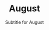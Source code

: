---
title: August
subtitle: Subtitle for August
image: assets/img/portfolio/01-full.jpg
alt: "August events"

caption:
  title: "August"
  subtitle: "Events in August"
  thumbnail: assets/img/portfolio/01-thumbnail.jpg

days:
  - date: "August 1"
    title: "A shooting at a branch of the Israeli LGBT organization the Aguda in Tel Aviv resulted in two deaths."
    thumbnail: "assets/img/history/august-1.jpg"
    years:
      2009:
        events:
          - title: "A shooting at a branch of the Israeli LGBT organization the Aguda in Tel Aviv resulted in two deaths."
            description: "The Tel Aviv gay centre shooting resulted in the deaths of two people and injuries to at least fifteen others at the Tel Aviv branch of the Israeli LGBT Association, at the 'Bar-Noar', on Nahmani Street, on August 1, 2009. A 26-year-old man and a 17-year-old girl were killed. Three deaths were mentioned in earlier reports of the incident but one has since been discounted."
            type: "Culture"
  - date: "August 3"
    title: "The last vessels involved in Taurus 09, a Royal Navy training deployment covering 20,400 miles (32,800 km), returned to HMNB Devonport, England."
    thumbnail: "assets/img/history/august-3.jpg"
    years:
      2009:
        events:
          - title: "The last vessels involved in Taurus 09, a Royal Navy training deployment covering 20,400 miles (32,800 km), returned to HMNB Devonport, England."
            description: "Taurus 09 was a Royal Navy deployment in 2009. It was the largest for more than ten years, involving a maximum strength of 3,300 Royal Navy personnel working from seven Royal Navy vessels and four Royal Fleet Auxiliary vessels. One ship each from the US and French navies also accompanied the deployment."
            type: "Culture"
  - date: "August 5"
    title: "Environmental Protection Agency personnel accidentally caused a spillage of 3 million gallons (11 ML) of mine waste water and tailings trapped inside the Gold King Mine near Silverton, Colorado, U.S."
    thumbnail: "assets/img/history/august-5.jpg"
    years:
      2015:
        events:
          - title: "Environmental Protection Agency personnel accidentally caused a spillage of 3 million gallons (11 ML) of mine waste water and tailings trapped inside the Gold King Mine near Silverton, Colorado, U.S."
            description: "The Environmental Protection Agency (EPA) is an independent agency of the United States government tasked with environmental protection matters. President Richard Nixon proposed the establishment of EPA on July 9, 1970; it began operation on December 2, 1970, after Nixon signed an executive order. The order establishing the EPA was ratified by committee hearings in the House and Senate."
            type: "Culture"
  - date: "August 7"
    title: "Car bombs exploded simultaneously at the American embassies in the East African capital cities of Dar es Salaam, Tanzania, and Nairobi, Kenya, killing more than 200 people and injuring more than 4,000 others."
    thumbnail: "assets/img/history/august-7.jpg"
    years:
      1998:
        events:
          - title: "Car bombs exploded simultaneously at the American embassies in the East African capital cities of Dar es Salaam, Tanzania, and Nairobi, Kenya, killing more than 200 people and injuring more than 4,000 others."
            description: "The 1998 United States embassy bombings were attacks that occurred on August 7, 1998. More than 220 people were killed in two nearly simultaneous truck bomb explosions in two East African capital cities, one at the United States embassy in Dar es Salaam, Tanzania, and the other at the United States embassy in Nairobi, Kenya."
            type: "Culture"
  - date: "August 9"
    title: "Michael Brown, an 18-year-old African-American man, was killed by a white police officer in Ferguson, Missouri, resulting in widespread protests and unrest."
    thumbnail: "assets/img/history/august-9.jpg"
    years:
      2014:
        events:
          - title: "Michael Brown, an 18-year-old African-American man, was killed by a white police officer in Ferguson, Missouri, resulting in widespread protests and unrest."
            description: "On August 9, 2014, 18-year-old Michael Brown was shot and killed by police officer Darren Wilson in Ferguson, Missouri, a suburb of St. Louis."
            type: "Culture"
  - date: "August 11"
    title: "At least 306 people were killed and 3,000 others injured in a pair of earthquakes near Tabriz, Iran."
    thumbnail: "assets/img/history/august-11.jpg"
    years:
      2012:
        events:
          - title: "At least 306 people were killed and 3,000 others injured in a pair of earthquakes near Tabriz, Iran."
            description: "The 2012 East Azerbaijan earthquakes – also known as the Ahar earthquakes – occurred on 11 August 2012, at 16:53 Iran Standard Time, near the cities of Ahar and Varzaqan in Iran's East Azerbaijan province, approximately 60 kilometers from Tabriz. They comprised a doublet separated by eleven minutes, with magnitudes of 6.4 and 6.2 Mww. At least 306 people died and more than 3,000 others were injured, primarily in the rural and mountainous areas to the northeast of Tabriz. The shocks were felt in Armenia and the Republic of Azerbaijan, though no major damage was reported."
            type: "Culture"
  - date: "August 13"
    title: "After being boarded by Canadian authorities, MV Sun Sea docked in British Columbia and the 492 Sri Lankan Tamil refugee claimants on board were placed into detention."
    thumbnail: "assets/img/history/august-13.jpg"
    years:
      2010:
        events:
          - title: "After being boarded by Canadian authorities, MV Sun Sea docked in British Columbia and the 492 Sri Lankan Tamil refugee claimants on board were placed into detention."
            description: "MV Sun Sea is a Thai cargo ship that brought 492 Sri Lankan Tamils into British Columbia, Canada, in August 2010. Following their arrival, the passengers—seeking refuge in Canada after the Sri Lankan Civil War—were transferred to detention facilities in the Lower Mainland, for which the Canadian Government would garner heavy criticism from various Canadian advocacy groups."
            type: "Culture"
  - date: "August 15"
    title: "The Helsinki Agreement between the Free Aceh Movement and the Government of Indonesia was signed, ending more than 28 years of fighting."
    thumbnail: "assets/img/history/august-15.jpg"
    years:
      2005:
        events:
          - title: "The Helsinki Agreement between the Free Aceh Movement and the Government of Indonesia was signed, ending more than 28 years of fighting."
            description: "The Free Aceh Movement was a separatist group seeking independence for the Aceh region of Sumatra, Indonesia. GAM fought against Indonesian government forces in the Aceh insurgency from 1976 to 2005. Estimates of the death toll total over 15,000 people killed."
            type: "Culture"
  - date: "August 17"
    title: "Michael Phelps won his eighth gold medal of the Beijing Summer Olympics, the most golds by any person at a single games."
    thumbnail: "assets/img/history/august-17.jpg"
    years:
      2008:
        events:
          - title: "Michael Phelps won his eighth gold medal of the Beijing Summer Olympics, the most golds by any person at a single games."
            description: "Michael Fred Phelps II is an American former competitive swimmer. He is the most successful and most decorated Olympian of all time with a total of 28 medals. Phelps also holds the all-time records for Olympic gold medals (23), Olympic gold medals in individual events (13), and Olympic medals in individual events (16). At the 2004 Summer Olympics in Athens, Phelps tied the record of eight medals of any color at a single Games, held by gymnast Alexander Dityatin, by winning six gold and two bronze medals. Four years later, when he won eight gold medals at the 2008 Beijing Games, he broke fellow American swimmer Mark Spitz's 1972 record of seven first-place finishes at any single Olympic Games. At the 2012 Summer Olympics in London, Phelps won four gold and two silver medals, and at the 2016 Summer Olympics in Rio de Janeiro, he won five gold medals and one silver. This made him the most successful athlete of the Games for the fourth Olympics in a row."
            type: "Culture"
  - date: "August 19"
    title: "Around 250,000 farmed non-native Atlantic salmon were accidentally released into the wild near Cypress Island, Washington."
    thumbnail: "assets/img/history/august-19.jpg"
    years:
      2017:
        events:
          - title: "Around 250,000 farmed non-native Atlantic salmon were accidentally released into the wild near Cypress Island, Washington."
            description: "Fish farming or pisciculture involves commercial breeding of fish, most often for food, in fish tanks or artificial enclosures such as fish ponds. It is a particular type of aquaculture, which is the controlled cultivation and harvesting of aquatic animals such as fish, crustaceans, molluscs and so on, in natural or pseudo-natural environments. A facility that releases juvenile fish into the wild for recreational fishing or to supplement a species' natural numbers is generally referred to as a fish hatchery. Worldwide, the most important fish species produced in fish farming are carp, catfish, salmon and tilapia."
            type: "Culture"
  - date: "August 21"
    title: "Passengers on a Thalys train from Amsterdam to Paris confronted and subdued an attacker who attempted a mass shooting."
    thumbnail: "assets/img/history/august-21.jpg"
    years:
      2015:
        events:
          - title: "Passengers on a Thalys train from Amsterdam to Paris confronted and subdued an attacker who attempted a mass shooting."
            description: "Thalys was a brand name used for high-speed train services between Paris Gare du Nord and both Amsterdam Centraal and German cities in the Rhein-Ruhr, including Aachen, Cologne, Düsseldorf, Duisburg, Essen and Dortmund, both via Brussels-South."
            type: "Culture"
  - date: "August 23"
    title: "A 5.8 MW earthquake struck the Piedmont region of Virginia, and was felt by more people than any other quake in U.S. history."
    thumbnail: "assets/img/history/august-23.jpg"
    years:
      2011:
        events:
          - title: "A 5.8 MW earthquake struck the Piedmont region of Virginia, and was felt by more people than any other quake in U.S. history."
            description: "The moment magnitude scale is a measure of an earthquake's magnitude based on its seismic moment. Mw  was defined in a 1979 paper by Thomas C. Hanks and Hiroo Kanamori. Similar to the local magnitude/Richter scale (ML ) defined by Charles Francis Richter in 1935, it uses a logarithmic scale; small earthquakes have approximately the same magnitudes on both scales. Despite the difference, news media often use the term 'Richter scale' when referring to the moment magnitude scale."
            type: "Culture"
  - date: "August 25"
    title: "The NASA space probe Voyager 1 became the first man-made object to enter interstellar space."
    thumbnail: "assets/img/history/august-25.jpg"
    years:
      2012:
        events:
          - title: "The NASA space probe Voyager 1 became the first man-made object to enter interstellar space."
            description: "The National Aeronautics and Space Administration is an independent agency of the US federal government responsible for the United States' civil space program, aeronautics research and space research. Established in 1958, it succeeded the National Advisory Committee for Aeronautics (NACA) to give the US space development effort a distinct civilian orientation, emphasizing peaceful applications in space science. It has since led most of America's space exploration programs, including Project Mercury, Project Gemini, the 1968–1972 Apollo Moon landing missions, the Skylab space station, and the Space Shuttle. Currently, NASA supports the International Space Station (ISS) along with the Commercial Crew Program, and oversees the development of the Orion spacecraft and the Space Launch System for the lunar Artemis program."
            type: "Culture"
  - date: "August 27"
    title: "The Myanmar military junta and ethnic armies began three days of violent clashes in the region of Kokang."
    thumbnail: "assets/img/history/august-27.jpg"
    years:
      2009:
        events:
          - title: "The Myanmar military junta and ethnic armies began three days of violent clashes in the region of Kokang."
            description: "The State Peace and Development Council was the official name of the military government of Burma (Myanmar) which, in 1997, succeeded the State Law and Order Restoration Council that had seized power under the rule of Saw Maung in 1988. On 30 March 2011, Senior General and Council Chairman Than Shwe signed a decree that officially dissolved the council."
            type: "Culture"
  - date: "August 29"
    title: "Chen Quanguo became the Chinese Communist Party secretary of Xinjiang, and in that role later oversaw the creation of the Xinjiang internment camps."
    thumbnail: "assets/img/history/august-29.jpg"
    years:
      2016:
        events:
          - title: "Chen Quanguo became the Chinese Communist Party secretary of Xinjiang, and in that role later oversaw the creation of the Xinjiang internment camps."
            description: "Chen Quanguo is a Chinese retired politician who was the Chinese Communist Party Committee Secretary of Tibet Autonomous Region from 2011 to 2016 and of the Xinjiang Uyghur Autonomous Region from 2016 to 2021, making him the only person to serve as the Party Secretary for both autonomous regions. Between 2017 and 2022, he was a member of the 19th Politburo of the Chinese Communist Party and was also Political Commissar of the Xinjiang Production and Construction Corps concurrently with his position as Xinjiang Party Secretary."
            type: "Culture"
  - date: "August 31"
    title: "A sightseeing helicopter crashed in the mountains of Skoddevarre in Alta, Norway, killing all six people on board."
    thumbnail: "assets/img/history/august-31.jpg"
    years:
      2019:
        events:
          - title: "A sightseeing helicopter crashed in the mountains of Skoddevarre in Alta, Norway, killing all six people on board."
            description: "On 31 August 2019, an Airbus AS350 helicopter operated by a contracted Helitrans pilot from Sweden crashed in the mountains of Skoddevarre in Alta Municipality in Finnmark county, Norway. The crash happened during a sightseeing tour, killing all six people on board. The tour was offered by a local music festival, Høstsprell, who had been providing the service for seven years. The helicopter, registered as LN‑OFU, had recently been delivered and had undergone security checks hours before takeoff."
            type: "Culture"

---